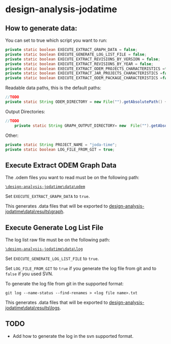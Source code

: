# design-analysis-jodatime


## How to generate data:

You can set to true which script you want to run:

```java
private static boolean EXECUTE_EXTRACT_GRAPH_DATA = false;
private static boolean EXECUTE_GENERATE_LOG_LIST_FILE = false;
private static boolean EXECUTE_EXTRACT_REVISIONS_BY_VERSION = false;
private static boolean EXECUTE_EXTRACT_REVISIONS_BY_YEAR = false;
private static boolean EXECUTE_EXTRACT_ODEM_PROJECTS_CHARACTERISTICS =false;
private static boolean EXECUTE_EXTRACT_JAR_PROJECTS_CHARACTERISTICS =false;
private static boolean EXECUTE_EXTRACT_ODEM_PACKAGE_CHARACTERISTICS =false;

```

Readable data paths, this is the default paths:
```java
//TODO
private static String ODEM_DIRECTORY = new File("").getAbsolutePath() + "\\data\\odem";
```

Output Directories:
```java
//TODO
	private static String GRAPH_OUTPUT_DIRECTORY= new  File("").getAbsolutePath() + "\\data\\results\\graph\\";
```

Other:
```java
private static String PROJECT_NAME = "joda-time";
private static boolean LOG_FILE_FROM_GIT = true;
```

## Execute Extract ODEM Graph Data

The .odem files you want to read must be on the following path:

[`\design-analysis-jodatime\data\odem`](data/odem)

Set `EXECUTE_EXTRACT_GRAPH_DATA` to `true`.

This generates .data files that will be exported to [design-analysis-jodatime\data\results\graph](data/results/graph/GRAPHDIRECTORY.md).


## Execute Generate Log List File

The log list raw file must be on the following path:

[`\design-analysis-jodatime\data\log`](data/log)

Set `EXECUTE_GENERATE_LOG_LIST_FILE` to `true`.

Set `LOG_FILE_FROM_GIT` to `true` if you generate the log file from git and to `false` if you used SVN.

To generate the log file from git in the supported format:
```
git log --name-status --find-renames > <log file name>.txt 
```



This generates .data files that will be exported to [design-analysis-jodatime\data\results\logs](data/results/logs/LOGDIRECTORY.md).


## TODO
- Add how to generate the log in the svn supported format.